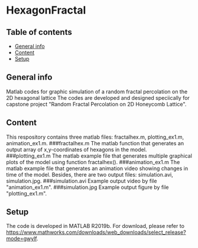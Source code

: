 # HexagonFractal

## Table of contents
* [General info](#general-info)
* [Content](#content)
* [Setup](#setup)

## General info
Matlab codes for graphic simulation of a random fractal percolation on the 2D hexagonal lattice
The codes are developed and designed speciically for capstone project "Random Fractal Percolation on 2D Honeycomb Lattice".
  
## Content
This respository contains three matlab files: fractalhex.m, plotting_ex1.m, animation_ex1.m.
###fractalhex.m
The matlab function that generates an output array of x,y-coordinates of hexagons in the model.
###plotting_ex1.m
The matlab example file that generates multiple graphical plots of the model using function fractalhex().
###animation_ex1.m
The matlab example file that generates an animation video showing changes in time of the model.
Besides, there are two output files: simulation.avi, simulation.jpg.
###simulation.avi
Example output video by file "animation_ex1.m".
###simulation.jpg
Example output figure by file "plotting_ex1.m".

## Setup
The code is developed in MATLAB R2019b.
For download, please refer to https://www.mathworks.com/downloads/web_downloads/select_release?mode=gwylf.
